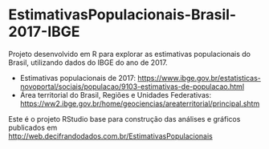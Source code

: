 # EstimativasPopulacionais-Brasil-2017-IBGE

Projeto desenvolvido em R para explorar as estimativas populacionais do Brasil, utilizando dados do IBGE do ano de 2017.

* Estimativas populacionais de 2017: https://www.ibge.gov.br/estatisticas-novoportal/sociais/populacao/9103-estimativas-de-populacao.html
* Área territorial do Brasil, Regiões e Unidades Federativas: https://ww2.ibge.gov.br/home/geociencias/areaterritorial/principal.shtm

Este é o projeto RStudio base para construção das análises e gráficos publicados em http://web.decifrandodados.com.br/EstimativasPopulacionais

